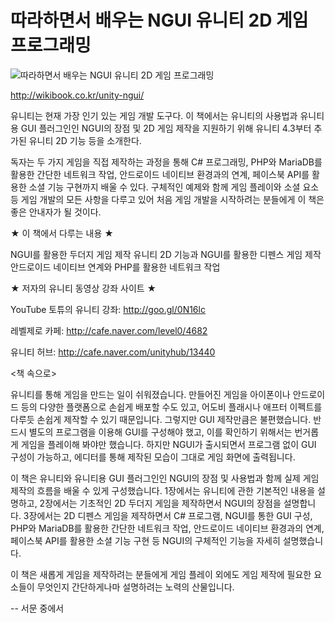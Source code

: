 # 따라하면서 배우는 NGUI 유니티 2D 게임 프로그래밍

![따라하면서 배우는 NGUI 유니티 2D 게임 프로그래밍](http://developerfarm.cdn1.cafe24.com/cover/l/9788998139704.jpg "따라하면서 배우는 NGUI 유니티 2D 게임 프로그래밍")

http://wikibook.co.kr/unity-ngui/


유니티는 현재 가장 인기 있는 게임 개발 도구다. 이 책에서는 유니티의 사용법과 유니티용 GUI 플러그인인 NGUI의 장점 및 2D 게임 제작을 지원하기 위해 유니티 4.3부터 추가된 유니티 2D 기능 등을 소개한다.

독자는 두 가지 게임을 직접 제작하는 과정을 통해 C# 프로그래밍, PHP와 MariaDB를 활용한 간단한 네트워크 작업, 안드로이드 네이티브 환경과의 연계, 페이스북 API를 활용한 소셜 기능 구현까지 배울 수 있다. 구체적인 예제와 함께 게임 플레이와 소셜 요소 등 게임 개발의 모든 사항을 다루고 있어 처음 게임 개발을 시작하려는 분들에게 이 책은 좋은 안내자가 될 것이다.

★ 이 책에서 다루는 내용 ★

NGUI를 활용한 두더지 게임 제작
유니티 2D 기능과 NGUI를 활용한 디펜스 게임 제작
안드로이드 네이티브 연계와 PHP를 활용한 네트워크 작업

★ 저자의 유니티 동영상 강좌 사이트 ★

YouTube 토튜의 유니티 강좌: http://goo.gl/0N16lc

레벨제로 카페: http://cafe.naver.com/level0/4682

유니티 허브: http://cafe.naver.com/unityhub/13440



<책 속으로>

유니티를 통해 게임을 만드는 일이 쉬워졌습니다. 만들어진 게임을 아이폰이나 안드로이드 등의 다양한 플랫폼으로 손쉽게 배포할 수도 있고, 어도비 플래시나 애프터 이펙트를 다루듯 손쉽게 제작할 수 있기 때문입니다. 그렇지만 GUI 제작만큼은 불편했습니다. 반드시 별도의 프로그램을 이용해 GUI를 구성해야 했고, 이를 확인하기 위해서는 번거롭게 게임을 플레이해 봐야만 했습니다. 하지만 NGUI가 출시되면서 프로그램 없이 GUI 구성이 가능하고, 에디터를 통해 제작된 모습이 그대로 게임 화면에 출력됩니다.

이 책은 유니티와 유니티용 GUI 플러그인인 NGUI의 장점 및 사용법과 함께 실제 게임 제작의 흐름을 배울 수 있게 구성했습니다. 1장에서는 유니티에 관한 기본적인 내용을 설명하고, 2장에서는 기초적인 2D 두더지 게임을 제작하면서 NGUI의 장점을 설명합니다. 3장에서는 2D 디펜스 게임을 제작하면서 C# 프로그램, NGUI를 통한 GUI 구성, PHP와 MariaDB를 활용한 간단한 네트워크 작업, 안드로이드 네이티브 환경과의 연계, 페이스북 API를 활용한 소셜 기능 구현 등 NGUI의 구체적인 기능을 자세히 설명했습니다.

이 책은 새롭게 게임을 제작하려는 분들에게 게임 플레이 외에도 게임 제작에 필요한 요소들이 무엇인지 간단하게나마 설명하려는 노력의 산물입니다.

-- 서문 중에서
